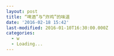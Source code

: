 ```yaml
---
layout: post
title: “啤酒”与“炸鸡”的味道
date: '2016-02-18 15:42'
last-modified: 2016-01-10T16:30:00.000Z
categories:
  - w
  - Loading...
---
```

